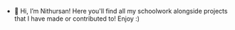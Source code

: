- 👋 Hi, I’m Nithursan! Here you'll find all my schoolwork alongside projects that I have made or contributed to! Enjoy :)
<!---
Niithursan/Niithursan is a ✨ special ✨ repository because its `README.md` (this file) appears on your GitHub profile.
You can click the Preview link to take a look at your changes.
--->
